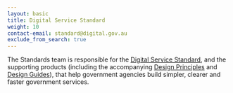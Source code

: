 ```yaml
---
layout: basic
title: Digital Service Standard
weight: 10
contact-email: standard@digital.gov.au
exclude_from_search: true
---
```

The Standards team is responsible for the [Digital Service Standard](/standard/), and the supporting products (including the accompanying [Design Principles](/standard/design-principles/) and [Design Guides](/standard/design-guides/)), that help government agencies build simpler, clearer and faster government services.
 